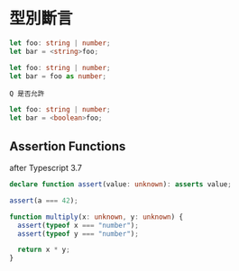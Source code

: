 # 型別斷言


```ts
let foo: string | number;
let bar = <string>foo;
```


```ts
let foo: string | number;
let bar = foo as number;
```

`Q 是否允許`

```ts
let foo: string | number;
let bar = <boolean>foo;
```


## Assertion Functions

after Typescript 3.7

```ts
declare function assert(value: unknown): asserts value;

assert(a === 42);

function multiply(x: unknown, y: unknown) {
  assert(typeof x === "number");
  assert(typeof y === "number");

  return x * y;
}
```